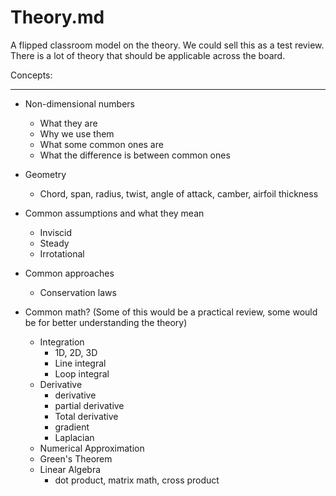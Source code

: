 # Theory.md

A flipped classroom model on the theory. We could sell this as a test review. There is a lot of theory that should be applicable across the board. 

Concepts:
___
- Non-dimensional numbers
  - What they are
  - Why we use them
  - What some common ones are
  - What the difference is between common ones

- Geometry
  - Chord, span, radius, twist, angle of attack, camber, airfoil thickness

- Common assumptions and what they mean
  - Inviscid
  - Steady
  - Irrotational

- Common approaches
  - Conservation laws

- Common math? (Some of this would be a practical review, some would be for better understanding the theory)
  - Integration
    - 1D, 2D, 3D
    - Line integral
    - Loop integral
  - Derivative
    - derivative
    - partial derivative
    - Total derivative
    - gradient
    - Laplacian
  - Numerical Approximation
  - Green's Theorem
  - Linear Algebra
    - dot product, matrix math, cross product
